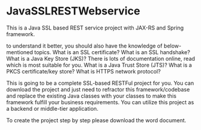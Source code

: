 # JavaSSLRESTWebservice
This is a Java SSL based REST service project with JAX-RS and Spring framework.

to understand it better, you should also have the knowledge of below-mentioned topics.
What is an SSL certificate?
What is an SSL handshake? 
What is a Java Key Store (JKS)? There is lots of documentation online, read which is most suitable for you.
What is a Java Trust Store (JTS)?
What is a PKCS certificate/key store?
What is HTTPS network protocol?

This is going to be a complete SSL-based RESTFul project for you. You can download the project and just need to refractor this framework/codebase and replace the existing Java classes with your classes to make this framework fulfill your business requirements. You can utilize this project as a backend or middle-tier application. 

To create the project step by step please download the word document.

